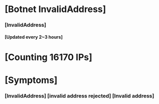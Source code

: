 # [Botnet InvalidAddress]
### [InvalidAddress]
#### [Updated every 2~3 hours]

# [Counting 16170 IPs]

# [Symptoms] 

###   [InvalidAddress] [invalid address rejected] [Invalid address]
